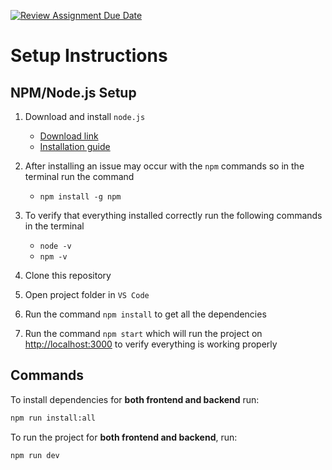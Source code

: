 [![Review Assignment Due Date](https://classroom.github.com/assets/deadline-readme-button-22041afd0340ce965d47ae6ef1cefeee28c7c493a6346c4f15d667ab976d596c.svg)](https://classroom.github.com/a/4tPelvOm)

# Setup Instructions

## NPM/Node.js Setup

1. Download and install `node.js`

    - [Download link](https://nodejs.org/en/download/)
    - [Installation guide](https://phoenixnap.com/kb/install-node-js-npm-on-windows)

2. After installing an issue may occur with the `npm` commands so in the terminal run the command

    - `npm install -g npm`

3. To verify that everything installed correctly run the following commands in the terminal

    - `node -v`
    - `npm -v`

4. Clone this repository

5. Open project folder in `VS Code`

6. Run the command `npm install` to get all the dependencies

7. Run the command `npm start` which will run the project on [http://localhost:3000](http://localhost:3000) to verify everything is working properly

## Commands
To install dependencies for **both frontend and backend** run:
```sh
npm run install:all
```

To run the project for **both frontend and backend**, run:
```sh
npm run dev
```
